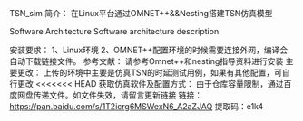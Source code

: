 TSN_sim
简介：
在Linux平台通过OMNET++&&Nesting搭建TSN仿真模型

Software Architecture
Software architecture description

安装要求：
    1、Linux环境
    2、OMNET++配置环境的时候需要连接外网，编译会自动下载链接文件。
参考文献：
    请参考Omnet++和nesting指导资料进行安装
主要更改：
    上传的环境中主要是仿真TSN的时延测试用例，如果有其他配置，可自行更改 <<<<<<< HEAD
获取仿真软件及配置方式：
    由于仓库容量限制，通过百度网盘传递文件。如文件失效，请留言更新链接 
    链接：https://pan.baidu.com/s/1T2icrg6MSWexN6_A2aZJAQ 提取码：e1k4